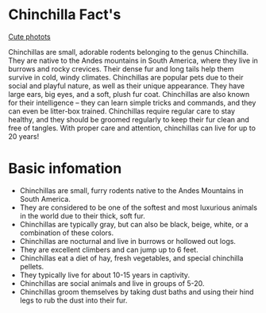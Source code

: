 # Chinchilla Fact's


[Cute photots](https://www.youtube.com/watch?v=if6WOqxdqtg)

Chinchillas are small, adorable rodents belonging to the genus Chinchilla. They are native to the Andes mountains in South America, where they live in burrows and rocky crevices. Their dense fur and long tails help them survive in cold, windy climates. Chinchillas are popular pets due to their social and playful nature, as well as their unique appearance. They have large ears, big eyes, and a soft, plush fur coat. Chinchillas are also known for their intelligence – they can learn simple tricks and commands, and they can even be litter-box trained. Chinchillas require regular care to stay healthy, and they should be groomed regularly to keep their fur clean and free of tangles. With proper care and attention, chinchillas can live for up to 20 years!

# Basic infomation

- Chinchillas are small, furry rodents native to the Andes Mountains in South America.
- They are considered to be one of the softest and most luxurious animals in the world due to their thick, soft fur.
- Chinchillas are typically gray, but can also be black, beige, white, or a combination of these colors.
- Chinchillas are nocturnal and live in burrows or hollowed out logs.
- They are excellent climbers and can jump up to 6 feet.
- Chinchillas eat a diet of hay, fresh vegetables, and special chinchilla pellets.
- They typically live for about 10-15 years in captivity.
- Chinchillas are social animals and live in groups of 5-20.
- Chinchillas groom themselves by taking dust baths and using their hind legs to rub the dust into their fur.
